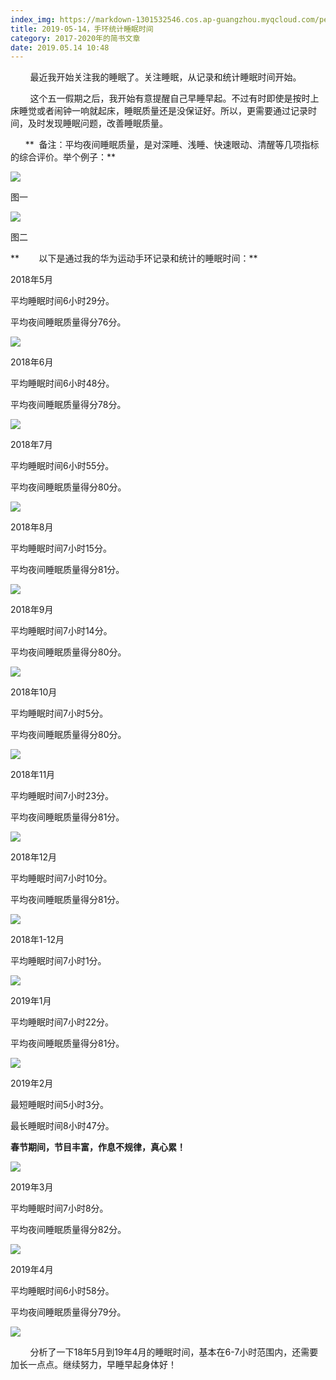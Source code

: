 ```yaml
---
index_img: https://markdown-1301532546.cos.ap-guangzhou.myqcloud.com/peipei_blog/20210921145144.jpeg
title: 2019-05-14，手环统计睡眠时间
category: 2017-2020年的简书文章
date: 2019.05.14 10:48
---
```


        最近我开始关注我的睡眠了。关注睡眠，从记录和统计睡眠时间开始。

        这个五一假期之后，我开始有意提醒自己早睡早起。不过有时即使是按时上床睡觉或者闹钟一响就起床，睡眠质量还是没保证好。所以，更需要通过记录时间，及时发现睡眠问题，改善睡眠质量。

      **  备注：平均夜间睡眠质量，是对深睡、浅睡、快速眼动、清醒等几项指标的综合评价。举个例子：**

![](https://markdown-1301532546.cos.ap-guangzhou.myqcloud.com/peipei_blog/20210921145144.jpeg)  

图一

![](https://markdown-1301532546.cos.ap-guangzhou.myqcloud.com/peipei_blog/20210921145149.jpeg)  

图二

 

**        以下是通过我的华为运动手环记录和统计的睡眠时间：**

2018年5月

平均睡眠时间6小时29分。

平均夜间睡眠质量得分76分。

![](https://markdown-1301532546.cos.ap-guangzhou.myqcloud.com/peipei_blog/20210921145200.jpeg)  



  

2018年6月

平均睡眠时间6小时48分。

平均夜间睡眠质量得分78分。

![](https://markdown-1301532546.cos.ap-guangzhou.myqcloud.com/peipei_blog/20210921145203.jpeg)  



  

2018年7月

平均睡眠时间6小时55分。

平均夜间睡眠质量得分80分。

![](https://markdown-1301532546.cos.ap-guangzhou.myqcloud.com/peipei_blog/20210921145215.jpeg)  



  

2018年8月

平均睡眠时间7小时15分。

平均夜间睡眠质量得分81分。

![](https://markdown-1301532546.cos.ap-guangzhou.myqcloud.com/peipei_blog/20210921145221.jpeg)  



  

2018年9月

平均睡眠时间7小时14分。

平均夜间睡眠质量得分80分。

![](https://markdown-1301532546.cos.ap-guangzhou.myqcloud.com/peipei_blog/20210921145225.jpeg)  



  

2018年10月

平均睡眠时间7小时5分。

平均夜间睡眠质量得分80分。

![](https://markdown-1301532546.cos.ap-guangzhou.myqcloud.com/peipei_blog/20210921145231.jpeg)  



  

2018年11月

平均睡眠时间7小时23分。

平均夜间睡眠质量得分81分。

![](https://markdown-1301532546.cos.ap-guangzhou.myqcloud.com/peipei_blog/20210921145235.jpeg)  



  

2018年12月

平均睡眠时间7小时10分。

平均夜间睡眠质量得分81分。

![](https://markdown-1301532546.cos.ap-guangzhou.myqcloud.com/peipei_blog/20210921145239.jpeg)  



  

2018年1-12月

平均睡眠时间7小时1分。

![](https://markdown-1301532546.cos.ap-guangzhou.myqcloud.com/peipei_blog/20210921145243.jpeg)  



  

2019年1月

平均睡眠时间7小时22分。

平均夜间睡眠质量得分81分。

![](https://markdown-1301532546.cos.ap-guangzhou.myqcloud.com/peipei_blog/20210921145247.jpeg)  



  

2019年2月

最短睡眠时间5小时3分。

最长睡眠时间8小时47分。

**春节期间，节目丰富，作息不规律，真心累！**

![](https://markdown-1301532546.cos.ap-guangzhou.myqcloud.com/peipei_blog/20210921145250.jpeg)  



  

2019年3月

平均睡眠时间7小时8分。

平均夜间睡眠质量得分82分。

![](https://markdown-1301532546.cos.ap-guangzhou.myqcloud.com/peipei_blog/20210921145255.jpeg)  



  

2019年4月

平均睡眠时间6小时58分。

平均夜间睡眠质量得分79分。

![](https://markdown-1301532546.cos.ap-guangzhou.myqcloud.com/peipei_blog/20210921150634.jpeg)  



        分析了一下18年5月到19年4月的睡眠时间，基本在6-7小时范围内，还需要加长一点点。继续努力，早睡早起身体好！